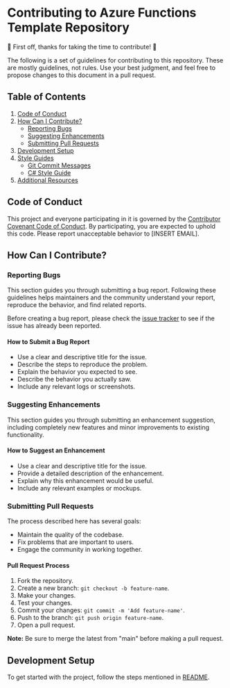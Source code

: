 # Contributing to Azure Functions Template Repository

🎉 First off, thanks for taking the time to contribute! 🎉

The following is a set of guidelines for contributing to this repository. These are mostly guidelines, not rules. Use your best judgment, and feel free to propose changes to this document in a pull request.

## Table of Contents

1. [Code of Conduct](#code-of-conduct)
2. [How Can I Contribute?](#how-can-i-contribute)
   - [Reporting Bugs](#reporting-bugs)
   - [Suggesting Enhancements](#suggesting-enhancements)
   - [Submitting Pull Requests](#submitting-pull-requests)
3. [Development Setup](#development-setup)
4. [Style Guides](#style-guides)
   - [Git Commit Messages](#git-commit-messages)
   - [C# Style Guide](#c-style-guide)
5. [Additional Resources](#additional-resources)

## Code of Conduct

This project and everyone participating in it is governed by the [Contributor Covenant Code of Conduct](CODE_OF_CONDUCT.md). By participating, you are expected to uphold this code. Please report unacceptable behavior to [INSERT EMAIL].

## How Can I Contribute?

### Reporting Bugs

This section guides you through submitting a bug report. Following these guidelines helps maintainers and the community understand your report, reproduce the behavior, and find related reports.

Before creating a bug report, please check the [issue tracker](https://github.com/binaryrain-net/Azure-Functions-Template/issues) to see if the issue has already been reported.

#### How to Submit a Bug Report

- Use a clear and descriptive title for the issue.
- Describe the steps to reproduce the problem.
- Explain the behavior you expected to see.
- Describe the behavior you actually saw.
- Include any relevant logs or screenshots.

### Suggesting Enhancements

This section guides you through submitting an enhancement suggestion, including completely new features and minor improvements to existing functionality.

#### How to Suggest an Enhancement

- Use a clear and descriptive title for the issue.
- Provide a detailed description of the enhancement.
- Explain why this enhancement would be useful.
- Include any relevant examples or mockups.

### Submitting Pull Requests

The process described here has several goals:

- Maintain the quality of the codebase.
- Fix problems that are important to users.
- Engage the community in working together.

#### Pull Request Process

1. Fork the repository.
2. Create a new branch: `git checkout -b feature-name`.
3. Make your changes.
4. Test your changes.
5. Commit your changes: `git commit -m 'Add feature-name'`.
6. Push to the branch: `git push origin feature-name`.
7. Open a pull request.

**Note:** Be sure to merge the latest from "main" before making a pull request.

## Development Setup

To get started with the project, follow the steps mentioned in [README](README.md).
